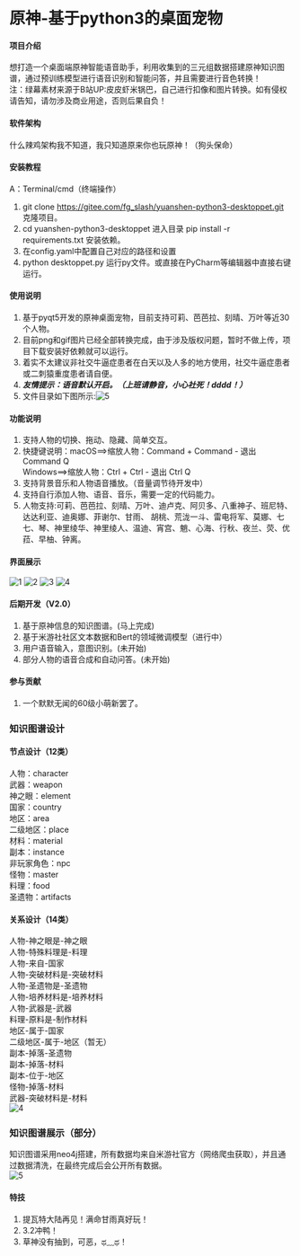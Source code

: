 # 原神-基于python3的桌面宠物


#### 项目介绍

想打造一个桌面端原神智能语音助手，利用收集到的三元组数据搭建原神知识图谱，通过预训练模型进行语音识别和智能问答，并且需要进行音色转换！<br>
注：绿幕素材来源于B站UP:皮皮虾米锅巴，自己进行扣像和图片转换。如有侵权请告知，请勿涉及商业用途，否则后果自负！


#### 软件架构

什么辣鸡架构我不知道，我只知道原来你也玩原神！（狗头保命）


#### 安装教程
A：Terminal/cmd（终端操作）
1. git clone https://gitee.com/fg_slash/yuanshen-python3-desktoppet.git 克隆项目。
2. cd yuanshen-python3-desktoppet 进入目录 pip install -r requirements.txt 安装依赖。
3. 在config.yaml中配置自己对应的路径和设置
4. python desktoppet.py 运行py文件。或直接在PyCharm等编辑器中直接右键运行。


#### 使用说明

1. 基于pyqt5开发的原神桌面宠物，目前支持可莉、芭芭拉、刻晴、万叶等近30个人物。
2. 目前png和gif图片已经全部转换完成，由于涉及版权问题，暂时不做上传，项目下载安装好依赖就可以运行。
3. 着实不太建议非社交牛逼症患者在白天以及人多的地方使用，社交牛逼症患者或二刺猿重度患者请自便。
4. *****友情提示：语音默认开启。（上班请静音，小心社死！dddd！）*****
5. 文件目录如下图所示:![5](src/5.jpg)

#### 功能说明

1. 支持人物的切换、拖动、隐藏、简单交互。
2. 快捷键说明：macOS==>缩放人物：Command + Command - 退出 Command Q <br>
Windows==>缩放人物：Ctrl + Ctrl - 退出 Ctrl Q
3. 支持背景音乐和人物语音播放。（音量调节待开发中）
4. 支持自行添加人物、语音、音乐，需要一定的代码能力。
5. 人物支持:可莉、芭芭拉、刻晴、万叶、迪卢克、阿贝多、八重神子、班尼特、达达利亚、迪奥娜、菲谢尔、甘雨、 胡桃、荒泷一斗、雷电将军、莫娜、七七、琴、神里绫华、神里绫人、温迪、宵宫、魈、心海、行秋、夜兰、荧、优菈、早柚、钟离。


#### 界面展示

![1](src/1.png)
![2](src/2.png)
![3](src/3.png)
![4](src/4.png)


#### 后期开发（V2.0）
1. 基于原神信息的知识图谱。(马上完成)
2. 基于米游社社区文本数据和Bert的领域微调模型（进行中）
3. 用户语音输入，意图识别。(未开始)
4. 部分人物的语音合成和自动问答。(未开始)


#### 参与贡献

1. 一个默默无闻的60级小萌新罢了。


### 知识图谱设计
#### 节点设计（12类）<br>
人物：character<br>
武器：weapon<br>
神之眼：element<br>
国家：country<br>
地区：area<br>
二级地区：place<br>
材料：material<br>
副本：instance<br>
非玩家角色：npc<br>
怪物：master<br>
料理：food<br>
圣遗物：artifacts<br>
#### 关系设计（14类）<br>
人物-神之眼是-神之眼<br>
人物-特殊料理是-料理<br>
人物-来自-国家<br>
人物-突破材料是-突破材料<br>
人物-圣遗物是-圣遗物<br>
人物-培养材料是-培养材料<br>
人物-武器是-武器<br>
料理-原料是-制作材料<br>
地区-属于-国家<br>
二级地区-属于-地区（暂无）<br>
副本-掉落-圣遗物<br>
副本-掉落-材料<br>
副本-位于-地区<br>
怪物-掉落-材料<br>
武器-突破材料是-材料<br>
![4](src/原神知识图谱设计.png)

### 知识图谱展示（部分）
知识图谱采用neo4j搭建，所有数据均来自米游社官方（网络爬虫获取），并且通过数据清洗，在最终完成后会公开所有数据。<br>
![5](src/neo4j.png)


#### 特技

1. 提瓦特大陆再见！满命甘雨真好玩！
2. 3.2冲鸭！
3. 草神没有抽到，可恶，ಥ﹏ಥ！
